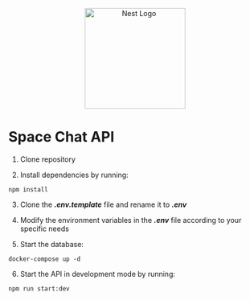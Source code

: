 <p align="center">
  <a href="http://nestjs.com/" target="blank"><img src="https://nestjs.com/img/logo-small.svg" width="200" alt="Nest Logo" /></a>
</p>

# Space Chat API

1. Clone repository

2. Install dependencies by running:
```
npm install
```

3. Clone the  ___.env.template___ file and rename it to ___.env___

4. Modify the environment variables in the ___.env___ file according to your specific needs

5. Start the database:
```
docker-compose up -d
```

6. Start the API in development mode by running:
```
npm run start:dev
```
